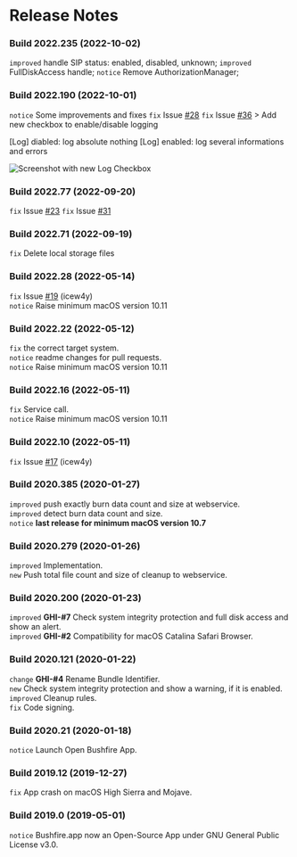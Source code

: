 # Release Notes

### Build 2022.235 (2022-10-02)
`improved` handle SIP status: enabled, disabled, unknown;
`improved` FullDiskAccess handle;
`notice` Remove AuthorizationManager;

### Build 2022.190 (2022-10-01)
`notice` Some improvements and fixes
`fix` Issue [#28](https://github.com/ghostjuza/open-bushfire/issues/28)
`fix` Issue [#36](https://github.com/ghostjuza/open-bushfire/issues/36) > Add new checkbox to enable/disable logging

[Log] diabled: log absolute nothing
[Log] enabled: log several informations and errors

![Screenshot with new Log Checkbox](https://user-images.githubusercontent.com/1547159/193413507-ea0707d4-9848-4682-a8bc-9bb2a68de08f.png)

### Build 2022.77 (2022-09-20)
`fix` Issue [#23](https://github.com/ghostjuza/open-bushfire/issues/23)
`fix` Issue [#31](https://github.com/ghostjuza/open-bushfire/issues/31)

### Build 2022.71 (2022-09-19)
`fix` Delete local storage files

### Build 2022.28 (2022-05-14)
`fix` Issue [#19](https://github.com/ghostjuza/open-bushfire/issues/19) (icew4y)  
`notice` Raise minimum macOS version 10.11

### Build 2022.22 (2022-05-12)
`fix` the correct target system.  
`notice` readme changes for pull requests.  
`notice` Raise minimum macOS version 10.11  

### Build 2022.16 (2022-05-11)
`fix` Service call.  
`notice` Raise minimum macOS version 10.11

### Build 2022.10 (2022-05-11)
`fix` Issue [#17](https://github.com/ghostjuza/open-bushfire/issues/17) (icew4y)  

### Build 2020.385 (2020-01-27)
`improved` push exactly burn data count and size at webservice.  
`improved` detect burn data count and size.  
`notice` **last release for minimum macOS version 10.7**  

### Build 2020.279 (2020-01-26)
`improved` Implementation.  
`new` Push total file count and size of cleanup to webservice. 

### Build 2020.200 (2020-01-23)
`improved` **GHI-#7** Check system integrity protection and full disk access and show an alert.  
`improved` **GHI-#2** Compatibility for macOS Catalina Safari Browser.

### Build 2020.121 (2020-01-22)
`change` **GHI-#4** Rename Bundle Identifier.  
`new` Check system integrity protection and show a warning, if it is enabled.  
`improved` Cleanup rules.  
`fix` Code signing.  

### Build 2020.21 (2020-01-18)
`notice` Launch Open Bushfire App.  

### Build 2019.12 (2019-12-27)
`fix` App crash on macOS High Sierra and Mojave.  

### Build 2019.0 (2019-05-01)
`notice` Bushfire.app now an Open-Source App under GNU General Public License v3.0.  
